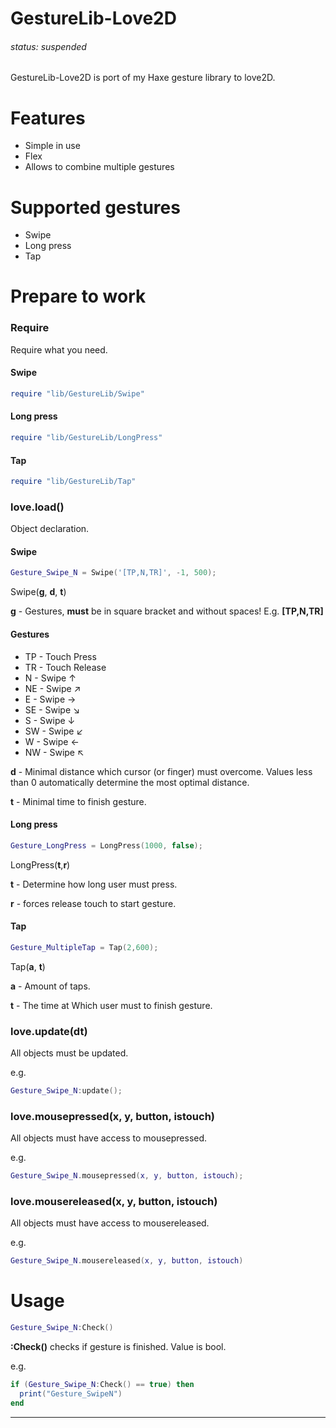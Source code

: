 <h1> GestureLib-Love2D </h1>
<h6>status: suspended</h6>

GestureLib-Love2D is port of my Haxe gesture library to love2D.

<h1>Features</h1>

 * Simple in use
 * Flex
 * Allows to combine multiple gestures

<h1>Supported gestures</h1>

 * Swipe
 * Long press
 * Tap
 
<h1>Prepare to work</h1>

<h3>Require</h3>

Require what you need.

<h4>Swipe</h4>

```lua
require "lib/GestureLib/Swipe"
```

<h4>Long press</h4>

```lua
require "lib/GestureLib/LongPress"
```

<h4>Tap</h4>

```lua
require "lib/GestureLib/Tap"
```

<h3>love.load()</h3>

Object declaration.

<h4>Swipe</h4>

```lua
Gesture_Swipe_N = Swipe('[TP,N,TR]', -1, 500);
```
Swipe(<b>g</b>, <b>d</b>, <b>t</b>)

<b>g</b> - Gestures, <b>must</b> be in square bracket and without spaces! E.g. <b>[TP,N,TR]</b>

<h4>Gestures</h4>

 * TP - Touch Press
 * TR - Touch Release
 * N - Swipe ↑
 * NE - Swipe ↗
 * E - Swipe →
 * SE - Swipe ↘
 * S - Swipe ↓
 * SW - Swipe ↙
 * W - Swipe ←
 * NW - Swipe ↖

<b>d</b> - Minimal distance which cursor (or finger) must overcome. Values less than 0 automatically determine the most optimal distance.

<b>t</b> - Minimal time to finish gesture. 

<h4>Long press</h4>

```lua
Gesture_LongPress = LongPress(1000, false);
```
LongPress(<b>t</b>,<b>r</b>)

<b>t</b> - Determine how long user must press.

<b>r</b> - forces release touch to start gesture.

<h4>Tap</h4>

```lua
Gesture_MultipleTap = Tap(2,600);
```
Tap(<b>a</b>, <b>t</b>)

<b>a</b> - Amount of taps.

<b>t</b> - The time at Which user must to finish gesture. 


<h3>love.update(dt)</h3>

All objects must be updated.

e.g.
```lua
Gesture_Swipe_N:update();
```

<h3>love.mousepressed(x, y, button, istouch)</h3>

All objects must have access to mousepressed.

e.g.
```lua
Gesture_Swipe_N.mousepressed(x, y, button, istouch);
```

<h3>love.mousereleased(x, y, button, istouch)</h3>

All objects must have access to mousereleased.

e.g.
```lua
Gesture_Swipe_N.mousereleased(x, y, button, istouch)
```

<h1>Usage</h1>

```lua
Gesture_Swipe_N:Check()
```

<b>:Check()</b> checks if gesture is finished. Value is bool.

e.g. 
```lua
if (Gesture_Swipe_N:Check() == true) then
  print("Gesture_SwipeN")
end
```

<hr>

